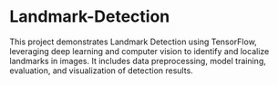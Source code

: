 # Landmark-Detection
This project demonstrates Landmark Detection using TensorFlow, leveraging deep learning and computer vision to identify and localize landmarks in images. It includes data preprocessing, model training, evaluation, and visualization of detection results.
